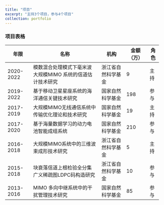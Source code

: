 ```yaml
---
title: "项目"
excerpt: "主持3个项目，参与4个项目"
collection: portfolio
---
```

### 项目表格

| 年限                  |   名称  | 机构               | 金额（万） | 角色 |
| ---------------- | ------------------|----|--------------|--------|
| 2020-2022      | 模数混合处理模式下毫米波大规模MIMO 系统的信道估计技术研究 | 浙江省自然科学基金 | 9 | 主持 |
| 2019-2022     | 基于移动卫星星座系统的海洋通信关键技术研究 | 国家自然科学基金 | 198 | 参与 |
| 2017-2019    | 大规模MIMO无线通信系统中传输优化理论和技术研究 | 国家自然科学基金 | 19 | 主持 |
| 2017-2020     | 基于海量数据学习的动力电池智能成组系统 | 国家自然科学基金 | 210 | 参与 |
| 2016-2018      | 大规模MIMO系统中的三维波束成形技术研究 | 浙江省自然科学基金 | 5 | 主持 |
| 2015-2018     | 块衰落信道上根检验全分集广义稀疏图LDPC码构造研究 | 浙江省自然科学基金 | 10 | 参与 |
| 2013-2016     |MIMO 多向中继系统中的干扰管理技术研究 | 国家自然科学基金 | 85 | 参与 |
